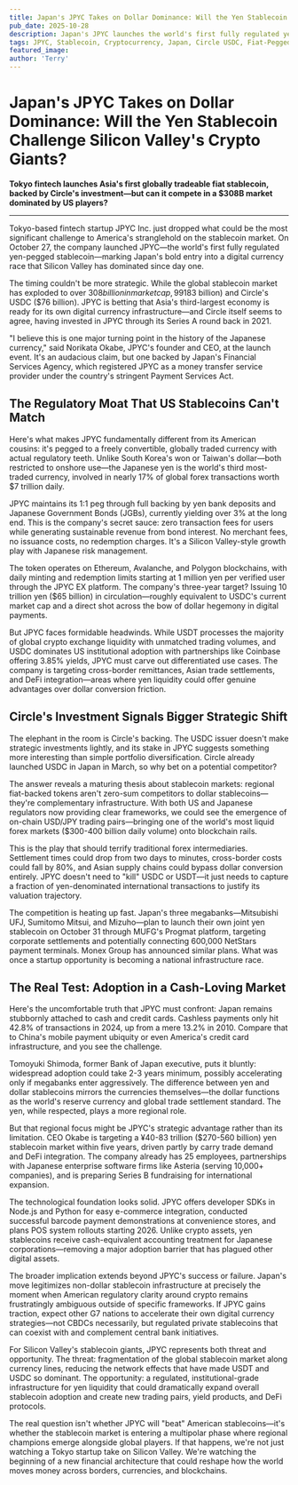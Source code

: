 ```yaml
---
title: Japan's JPYC Takes on Dollar Dominance: Will the Yen Stablecoin Challenge Silicon Valley's Crypto Giants?
pub_date: 2025-10-28
description: Japan's JPYC launches the world's first fully regulated yen-pegged stablecoin, backed by Circle's investment and Japan's FSA registration, entering a $308B market dominated by US players. The token maintains 1:1 peg through yen deposits and JGB backing while targeting ¥10 trillion in circulation to challenge dollar hegemony. Despite Circle's strategic backing, JPYC faces adoption challenges in a cash-loving market where cashless payments remain at just 42.8%, requiring 2-3 years minimum for widespread adoption according to former BOJ executives.
tags: JPYC, Stablecoin, Cryptocurrency, Japan, Circle USDC, Fiat-Pegged Tokens, Yen, Financial Services Agency, Payment Services Act, Fintech, Digital Currency, Silicon Valley, Circle Investment, Asian Market, DeFi, Blockchain, Ethereum, Avalanche, Polygon, Corporate Settlements, Trade Finance, Remittances
featured_image: 
author: 'Terry'
---
```



# Japan's JPYC Takes on Dollar Dominance: Will the Yen Stablecoin Challenge Silicon Valley's Crypto Giants?

**Tokyo fintech launches Asia's first globally tradeable fiat stablecoin, backed by Circle's investment—but can it compete in a $308B market dominated by US players?**

---

Tokyo-based fintech startup JPYC Inc. just dropped what could be the most significant challenge to America's stranglehold on the stablecoin market. On October 27, the company launched JPYC—the world's first fully regulated yen-pegged stablecoin—marking Japan's bold entry into a digital currency race that Silicon Valley has dominated since day one.

The timing couldn't be more strategic. While the global stablecoin market has exploded to over $308 billion in market cap, 99% of that value is denominated in US dollars through titans like Tether's USDT ($183 billion) and Circle's USDC ($76 billion). JPYC is betting that Asia's third-largest economy is ready for its own digital currency infrastructure—and Circle itself seems to agree, having invested in JPYC through its Series A round back in 2021.

"I believe this is one major turning point in the history of the Japanese currency," said Norikata Okabe, JPYC's founder and CEO, at the launch event. It's an audacious claim, but one backed by Japan's Financial Services Agency, which registered JPYC as a money transfer service provider under the country's stringent Payment Services Act.

## The Regulatory Moat That US Stablecoins Can't Match

Here's what makes JPYC fundamentally different from its American cousins: it's pegged to a freely convertible, globally traded currency with actual regulatory teeth. Unlike South Korea's won or Taiwan's dollar—both restricted to onshore use—the Japanese yen is the world's third most-traded currency, involved in nearly 17% of global forex transactions worth $7 trillion daily.

JPYC maintains its 1:1 peg through full backing by yen bank deposits and Japanese Government Bonds (JGBs), currently yielding over 3% at the long end. This is the company's secret sauce: zero transaction fees for users while generating sustainable revenue from bond interest. No merchant fees, no issuance costs, no redemption charges. It's a Silicon Valley-style growth play with Japanese risk management.

The token operates on Ethereum, Avalanche, and Polygon blockchains, with daily minting and redemption limits starting at 1 million yen per verified user through the JPYC EX platform. The company's three-year target? Issuing 10 trillion yen ($65 billion) in circulation—roughly equivalent to USDC's current market cap and a direct shot across the bow of dollar hegemony in digital payments.

But JPYC faces formidable headwinds. While USDT processes the majority of global crypto exchange liquidity with unmatched trading volumes, and USDC dominates US institutional adoption with partnerships like Coinbase offering 3.85% yields, JPYC must carve out differentiated use cases. The company is targeting cross-border remittances, Asian trade settlements, and DeFi integration—areas where yen liquidity could offer genuine advantages over dollar conversion friction.

## Circle's Investment Signals Bigger Strategic Shift

The elephant in the room is Circle's backing. The USDC issuer doesn't make strategic investments lightly, and its stake in JPYC suggests something more interesting than simple portfolio diversification. Circle already launched USDC in Japan in March, so why bet on a potential competitor?

The answer reveals a maturing thesis about stablecoin markets: regional fiat-backed tokens aren't zero-sum competitors to dollar stablecoins—they're complementary infrastructure. With both US and Japanese regulators now providing clear frameworks, we could see the emergence of on-chain USD/JPY trading pairs—bringing one of the world's most liquid forex markets ($300-400 billion daily volume) onto blockchain rails.

This is the play that should terrify traditional forex intermediaries. Settlement times could drop from two days to minutes, cross-border costs could fall by 80%, and Asian supply chains could bypass dollar conversion entirely. JPYC doesn't need to "kill" USDC or USDT—it just needs to capture a fraction of yen-denominated international transactions to justify its valuation trajectory.

The competition is heating up fast. Japan's three megabanks—Mitsubishi UFJ, Sumitomo Mitsui, and Mizuho—plan to launch their own joint yen stablecoin on October 31 through MUFG's Progmat platform, targeting corporate settlements and potentially connecting 600,000 NetStars payment terminals. Monex Group has announced similar plans. What was once a startup opportunity is becoming a national infrastructure race.

## The Real Test: Adoption in a Cash-Loving Market

Here's the uncomfortable truth that JPYC must confront: Japan remains stubbornly attached to cash and credit cards. Cashless payments only hit 42.8% of transactions in 2024, up from a mere 13.2% in 2010. Compare that to China's mobile payment ubiquity or even America's credit card infrastructure, and you see the challenge.

Tomoyuki Shimoda, former Bank of Japan executive, puts it bluntly: widespread adoption could take 2-3 years minimum, possibly accelerating only if megabanks enter aggressively. The difference between yen and dollar stablecoins mirrors the currencies themselves—the dollar functions as the world's reserve currency and global trade settlement standard. The yen, while respected, plays a more regional role.

But that regional focus might be JPYC's strategic advantage rather than its limitation. CEO Okabe is targeting a ¥40-83 trillion ($270-560 billion) yen stablecoin market within five years, driven partly by carry trade demand and DeFi integration. The company already has 25 employees, partnerships with Japanese enterprise software firms like Asteria (serving 10,000+ companies), and is preparing Series B fundraising for international expansion.

The technological foundation looks solid. JPYC offers developer SDKs in Node.js and Python for easy e-commerce integration, conducted successful barcode payment demonstrations at convenience stores, and plans POS system rollouts starting 2026. Unlike crypto assets, yen stablecoins receive cash-equivalent accounting treatment for Japanese corporations—removing a major adoption barrier that has plagued other digital assets.

The broader implication extends beyond JPYC's success or failure. Japan's move legitimizes non-dollar stablecoin infrastructure at precisely the moment when American regulatory clarity around crypto remains frustratingly ambiguous outside of specific frameworks. If JPYC gains traction, expect other G7 nations to accelerate their own digital currency strategies—not CBDCs necessarily, but regulated private stablecoins that can coexist with and complement central bank initiatives.

For Silicon Valley's stablecoin giants, JPYC represents both threat and opportunity. The threat: fragmentation of the global stablecoin market along currency lines, reducing the network effects that have made USDT and USDC so dominant. The opportunity: a regulated, institutional-grade infrastructure for yen liquidity that could dramatically expand overall stablecoin adoption and create new trading pairs, yield products, and DeFi protocols.

The real question isn't whether JPYC will "beat" American stablecoins—it's whether the stablecoin market is entering a multipolar phase where regional champions emerge alongside global players. If that happens, we're not just watching a Tokyo startup take on Silicon Valley. We're watching the beginning of a new financial architecture that could reshape how the world moves money across borders, currencies, and blockchains.

